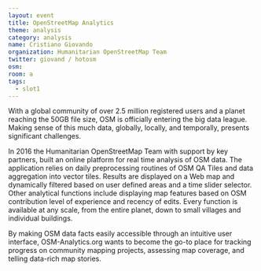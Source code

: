 ```yaml
---
layout: event
title: OpenStreetMap Analytics
theme: analysis
category: analysis
name: Cristiano Giovando
organization: Humanitarian OpenStreetMap Team
twitter: giovand / hotosm
osm:
room: a
tags:
  - slot1
---
```

With a global community of over 2.5 million registered users and a planet reaching the 50GB file size, OSM is officially entering the big data league. Making sense of this much data, globally, locally, and temporally, presents significant challenges.

In 2016 the Humanitarian OpenStreetMap Team with support by key partners, built an online platform for real time analysis of OSM data. The application relies on daily preprocessing routines of OSM QA Tiles and data aggregation into vector tiles. Results are displayed on a Web map and dynamically filtered based on user defined areas and a time slider selector. Other analytical functions include displaying map features based on OSM contribution level of experience and recency of edits. Every function is available at any scale, from the entire planet, down to small villages and individual buildings.

By making OSM data facts easily accessible through an intuitive user interface, OSM-Analytics.org wants to become the go-to place for tracking progress on community mapping projects, assessing map coverage, and telling data-rich map stories.
